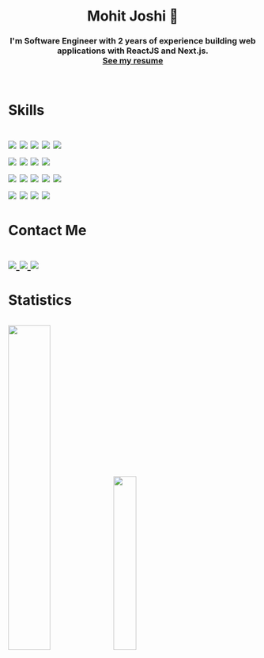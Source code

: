 <h1 align="center">
  Mohit Joshi 🌟
</h1>
<h3 align="center">
  I'm Software Engineer with 2 years of experience building web applications with ReactJS and Next.js.<br/> 
  <a href="https://iammohit.in/MOHIT_JOSHI_CV.pdf">See my resume</a>
</h3>
<br/>
<h1>
Skills<br /><br />
<img src="https://img.shields.io/badge/react-%2320232a.svg?style=for-the-badge&logo=react&logoColor=%2361DAFB" />
<img src="https://img.shields.io/badge/React_Native-20232A?style=for-the-badge&logo=react&logoColor=61DAFB" />
<img src="https://img.shields.io/badge/javascript-%23323330.svg?style=for-the-badge&logo=javascript&logoColor=%23F7DF1E" />
<img src="https://img.shields.io/badge/NextJS-black?style=for-the-badge&logo=next.js&logoColor=white" />
<img src="https://img.shields.io/badge/typescript-%23007ACC.svg?style=for-the-badge&logo=typescript&logoColor=white" /><br />
<img src="https://img.shields.io/badge/Node.js-43853D?style=for-the-badge&logo=node.js&logoColor=white" />
<img src="https://img.shields.io/badge/Express.js-404D59?style=for-the-badge&logo=express" />
<img src="https://img.shields.io/badge/MongoDB-4EA94B?style=for-the-badge&logo=mongodb&logoColor=white" />
<img src="https://img.shields.io/badge/redux-%23593d88.svg?style=for-the-badge&logo=redux&logoColor=white" /><br/>
<img src="https://img.shields.io/badge/Sass-CC6699?style=for-the-badge&logo=sass&logoColor=white" />
<img src="https://img.shields.io/badge/MUI-%230081CB.svg?style=for-the-badge&logo=mui&logoColor=white" />
<img src="https://img.shields.io/badge/tailwindcss-%2338B2AC.svg?style=for-the-badge&logo=tailwind-css&logoColor=white" />
<img src="https://img.shields.io/badge/css3-%231572B6.svg?style=for-the-badge&logo=css3&logoColor=white" />
<img src="https://img.shields.io/badge/html5-%23E34F26.svg?style=for-the-badge&logo=html5&logoColor=white" /><br/>
<img src="https://img.shields.io/badge/GIT-E44C30?style=for-the-badge&logo=git&logoColor=white" />
<img src="https://img.shields.io/badge/Bitbucket-0747a6?style=for-the-badge&logo=bitbucket&logoColor=white" />
<img src="https://img.shields.io/badge/GitLab-330F63?style=for-the-badge&logo=gitlab&logoColor=white" />
<img src="https://img.shields.io/badge/GitHub-100000?style=for-the-badge&logo=github&logoColor=white" /><br/>
<!-- <img src="https://img.shields.io/badge/Dart-0175C2?style=for-the-badge&logo=dart&logoColor=white" /> -->
<!-- <img src="https://img.shields.io/badge/Flutter-02569B?style=for-the-badge&logo=flutter&logoColor=white" /> -->
</h1>

<h1>
Contact Me<br /><br />
<a href="https://www.linkedin.com/in/withmohitjoshi">
<img src="https://img.shields.io/badge/LinkedIn-0077B5?style=for-the-badge&logo=linkedin&logoColor=white" />
</a>
<a href="mailto:workformohitjoshi@gmail.com">
<img src="https://img.shields.io/badge/Gmail-D14836?style=for-the-badge&logo=gmail&logoColor=white" />
</a>
<a href="https://www.instagram.com/flutter.web/">
<img src="https://img.shields.io/badge/Instagram-E4405F?style=for-the-badge&logo=instagram&logoColor=white" />
</a>
</a>
</h1>

<!-- <h1>
Github Stats<br />
<img src="https://github-readme-stats.vercel.app/api?username=withmohitjoshi&theme=dracula&show_icons=true&hide_border=false&count_private=true" />
<img src="https://github-readme-streak-stats.herokuapp.com/?user=withmohitjoshi&theme=dracula&hide_border=false" />
<br />
<img src="https://github-readme-stats.vercel.app/api/top-langs/?username=withmohitjoshi&theme=dracula&show_icons=true&hide_border=false&layout=compact" />
</h1>

<img src="https://leetcard.jacoblin.cool/withmohitjoshi" /> -->

<h1>
Statistics<br /><br />
<img src="https://leetcard.jacoblin.cool/withmohitjoshi" width="41%" />
<img src="https://github-readme-stats.vercel.app/api/top-langs/?username=withmohitjoshi&theme=dracula&show_icons=true&hide_border=false&layout=compact" width="30%"/>
</h1>
